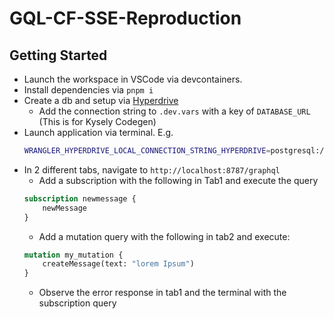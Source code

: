 # GQL-CF-SSE-Reproduction

## Getting Started

- Launch the workspace in VSCode via devcontainers. 
- Install dependencies via `pnpm i`
- Create a db and setup via [Hyperdrive](https://developers.cloudflare.com/hyperdrive/)
    - Add the connection string to `.dev.vars` with a key of `DATABASE_URL` (This is for Kysely Codegen)
- Launch application via terminal. 
    E.g.
    ```bash
    WRANGLER_HYPERDRIVE_LOCAL_CONNECTION_STRING_HYPERDRIVE=postgresql://neondb_user:my_password@host/db?sslmode=require pnpm run dev
    ``` 
- In 2 different tabs, navigate to `http://localhost:8787/graphql`
    - Add a subscription with the following in Tab1 and execute the query
    ```graphql
    subscription newmessage {
        newMessage
    }
    ```
    - Add a mutation query with the following in tab2 and execute:
    ```graphql
    mutation my_mutation {
        createMessage(text: "lorem Ipsum")
    }
    ```
    - Observe the error response in tab1 and the terminal with the subscription query